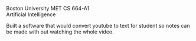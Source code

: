 Boston University MET CS 664-A1  
Artificial Intelligence

Built a software that would convert youtube to text for student so notes can be made with out watching the whole video. 
